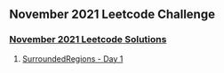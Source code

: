 ## November 2021 Leetcode Challenge

### [November 2021 Leetcode Solutions](/Readme.md)

1. [SurroundedRegions - Day 1](/DFS/130.md)
